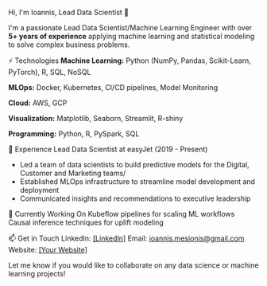 Hi, I'm Ioannis, Lead Data Scientist 👋

I'm a passionate Lead Data Scientist/Machine Learning Engineer with over **5+ years of experience** applying machine learning and statistical modeling to solve complex business problems.

⚡️ Technologies
**Machine Learning:** Python (NumPy, Pandas, Scikit-Learn, PyTorch), R, SQL, NoSQL

**MLOps:** Docker, Kubernetes, CI/CD pipelines, Model Monitoring

**Cloud:** AWS, GCP

**Visualization:** Matplotlib, Seaborn, Streamlit, R-shiny

**Programming:** Python, R, PySpark, SQL

💼 Experience
Lead Data Scientist at easyJet (2019 - Present)

- Led a team of data scientists to build predictive models for the Digital, Customer and Marketing teams/
- Established MLOps infrastructure to streamline model development and deployment
- Communicated insights and recommendations to executive leadership

🔭 Currently Working On
Kubeflow pipelines for scaling ML workflows
Causal inference techniques for uplift modeling

📫 Get in Touch
LinkedIn: [[LinkedIn]](https://github.com/ioannismesionis)
Email: ioannis.mesionis@gmail.com
Website: [[Your Website]](https://ioannismesionis.github.io/)

Let me know if you would like to collaborate on any data science or machine learning projects!
 
<!---
ioannismesionis/ioannismesionis is a ✨ special ✨ repository because its `README.md` (this file) appears on your GitHub profile.
You can click the Preview link to take a look at your changes.
--->
